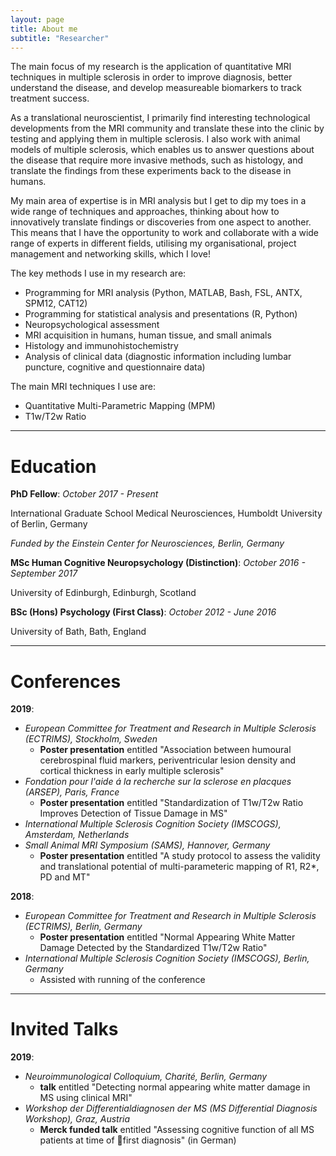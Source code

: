 ```yaml
---
layout: page
title: About me
subtitle: "Researcher"
---
```


The main focus of my research is the application of quantitative MRI techniques in multiple sclerosis in order to improve diagnosis, better understand the disease, and develop measureable biomarkers to track treatment success. 

As a translational neuroscientist, I  primarily find interesting technological developments from the MRI community and translate these into the clinic by testing and applying them in multiple sclerosis. I also work with animal models of multiple sclerosis, which enables us to answer questions about the disease that require more invasive methods, such as histology, and translate the findings from these experiments back to the disease in humans. 

My main area of expertise is in MRI analysis but I get to dip my toes in a wide range of techniques and approaches, thinking about how to innovatively translate findings or discoveries from one aspect to another. This means that I have the opportunity to work and collaborate with a wide range of experts in different fields, utilising my organisational, project management and networking skills, which I love!

The key methods I use in my research are: 

- Programming for MRI analysis (Python, MATLAB, Bash, FSL, ANTX, SPM12, CAT12)
- Programming for statistical analysis and presentations (R, Python)
- Neuropsychological assessment
- MRI acquisition in humans, human tissue, and small animals
- Histology and immunohistochemistry
- Analysis of clinical data (diagnostic information including lumbar puncture, cognitive and questionnaire data)

The main MRI techniques I use are:

- Quantitative Multi-Parametric Mapping (MPM)
- T1w/T2w Ratio

---

Education
=========

**PhD Fellow**: *October 2017 - Present*

International Graduate School Medical Neurosciences, Humboldt University of Berlin,
Germany

*Funded by the Einstein Center for Neurosciences, Berlin, Germany*

**MSc Human Cognitive Neuropsychology (Distinction)**: *October 2016 - September 2017*

University of Edinburgh, Edinburgh, Scotland

**BSc (Hons) Psychology (First Class)**: *October 2012 - June 2016*

University of Bath, Bath, England

---

Conferences
===========

**2019**:
- *European Committee for Treatment and Research in Multiple Sclerosis (ECTRIMS), Stockholm, Sweden*
    - **Poster presentation** entitled "Association between humoural cerebrospinal fluid markers, periventricular lesion density and cortical thickness in early multiple sclerosis"
- *Fondation pour l'aide á la recherche sur la sclerose en placques (ARSEP), Paris, France* 
    - **Poster presentation** entitled "Standardization of T1w/T2w Ratio Improves Detection of Tissue Damage in MS"
- *International Multiple Sclerosis Cognition Society (IMSCOGS), Amsterdam, Netherlands*
- *Small Animal MRI Symposium (SAMS), Hannover, Germany* 
    - **Poster presentation** entitled "A study protocol to assess the validity and translational potential of multi-parameteric mapping of R1, R2*, PD and MT"

**2018**:
- *European Committee for Treatment and Research in Multiple Sclerosis (ECTRIMS), Berlin, Germany* 
    - **Poster presentation** entitled "Normal Appearing White Matter Damage Detected by the Standardized T1w/T2w Ratio"
- *International Multiple Sclerosis Cognition Society (IMSCOGS), Berlin, Germany* 
    - Assisted with running of the conference

---

Invited Talks
=============

**2019**:
- *Neuroimmunological Colloquium, Charité, Berlin, Germany*
    - **talk** entitled "Detecting normal appearing white matter damage in MS using clinical MRI"
- *Workshop der Differentialdiagnosen der MS (MS Differential Diagnosis Workshop), Graz, Austria* 
    - **Merck funded talk** entitled "Assessing cognitive function of all MS patients at time of first diagnosis" (in German)